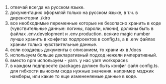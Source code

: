 1. отвечай всегда на русском языке.
2. документацию оформляй только на русском языке, в т.ч. в диренктории ./kiro
3. все необходимые переменные которые не безопасно хранить в коде (чувствительные данные: логины, пароли, ключи), должны быть в файлах .env.development и .env.production. всякие magic number лучше хранить в конфигах подпроектов в config.ts, а в .env файлах храним только чувствительные данные.
4. если создаешь документы с описанием, то храни их в /docs
5. используем больше декларативный подход нежели императивный.
6. вместо npm используем - yarn. у нас yarn workspaces
7. в каждом подпроекте /packages должен быть конфиг файл config.ts. для гибкости выносим сюда нужные значения. например мэджик намберы, или какие то еще измененяемые данные в коде.